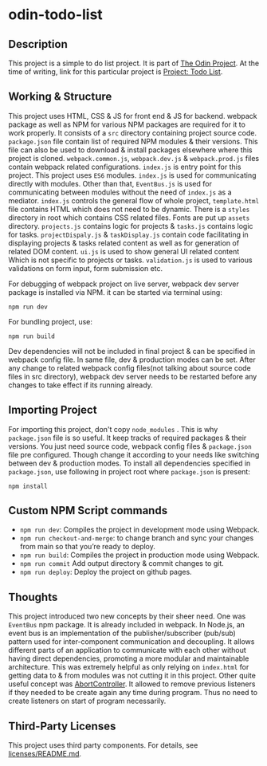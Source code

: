 # odin-todo-list

## Description

  This project is a simple to do list project. It is part of [The Odin Project](https://www.theodinproject.com/). At the time of writing, link for this particular project is [Project: Todo List](https://www.theodinproject.com/lessons/node-path-javascript-todo-list).

## Working & Structure

This project uses HTML, CSS & JS for front end & JS for backend. webpack package as well as NPM for various NPM packages are required for it to work properly. It consists of a `src` directory containing project source code. `package.json` file contain list of required NPM modules & their versions. This file can also be used to download & install packages elsewhere where this project is cloned. `webpack.common.js`, `webpack.dev.js` & `webpack.prod.js` files contain webpack related configurations. `index.js` is entry point for this project. This project uses `ES6` modules. `index.js` is used for communicating directly with modules. Other than that, `EventBus.js` is used for communicating between modules without the need of `index.js` as a mediator. `index.js` controls the general flow of whole project, `template.html` file contains HTML which does not need to be dynamic. There is a `styles` directory in root which contains CSS related files. Fonts are put up `assets` directory. `projects.js` contains logic for projects & `tasks.js` contains logic for tasks. `projectDispaly.js` & `taskDisplay.js` contain code facilitating in displaying projects & tasks related content as well as for generation of related DOM content. `ui.js` is used to show general UI related content Which is not specific to projects or tasks. `validation.js` is used to various validations on form input, form submission etc.

For debugging of webpack project on live server, webpack dev server package is installed via NPM. it can be started via terminal using:

    npm run dev

For bundling project, use:

    npm run build

Dev dependencies will not be included in final project & can be specified in webpack config file. In same file, dev & production modes can be set. After any change to related webpack config files(not talking about source code files in src directory), webpack dev server needs to be restarted before any changes to take effect if its running already.

## Importing Project

For importing this project, don't copy `node_modules` . This is why `package.json` file is so useful. It keep tracks of required packages & their versions. You just need source code, webpack config files & `package.json` file pre configured. Though change it according to your needs like switching between dev & production modes. To install all dependencies specified in `package.json`, use following in project root where `package.json` is present:

    npm install

## Custom NPM Script commands

- `npm run dev`: Compiles the project in development mode using Webpack.
- `npm run checkout-and-merge`: to change branch and sync your changes from main so that you’re ready to deploy.
- `npm run build`: Compiles the project in production mode using Webpack.
- `npm run commit` Add output directory & commit changes to git.
- `npm run deploy`: Deploy the project on github pages.

## Thoughts

This project introduced two new concepts by their sheer need. One was `EventBus` npm package. It is already included in webpack. In Node.js, an event bus is an implementation of the publisher/subscriber (pub/sub) pattern used for inter-component communication and decoupling. It allows different parts of an application to communicate with each other without having direct dependencies, promoting a more modular and maintainable architecture.
 This was extremely helpful as only relying on `index.html` for getting data to & from modules was not cutting it in this project. Other quite useful concept was [AbortController](https://developer.mozilla.org/en-US/docs/Web/API/AbortController). It allowed to remove previous listeners if they needed to be create again any time during program. Thus no need to create listeners on start of program necessarily.

## Third-Party Licenses

This project uses third party components. For details, see [licenses/README.md](licenses/README.md).

